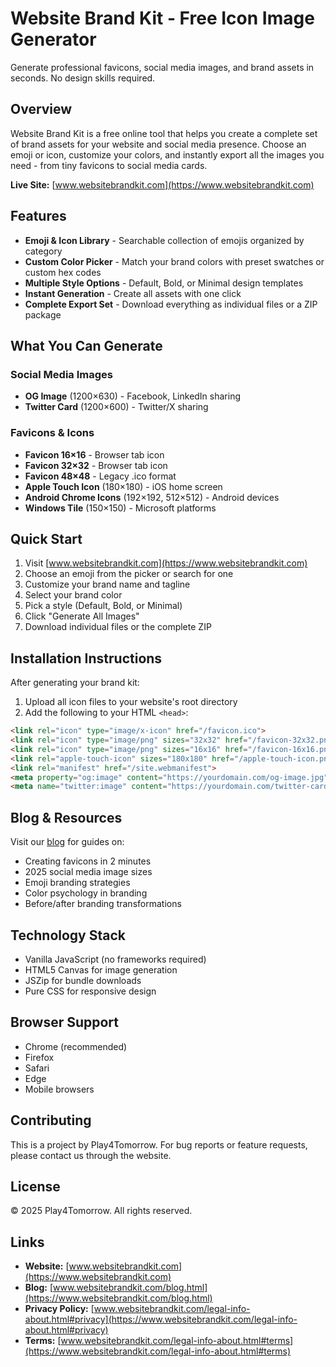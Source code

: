 # Website Brand Kit - Free Icon Image Generator

Generate professional favicons, social media images, and brand assets in seconds. No design skills required.

## Overview

Website Brand Kit is a free online tool that helps you create a complete set of brand assets for your website and social media presence. Choose an emoji or icon, customize your colors, and instantly export all the images you need - from tiny favicons to social media cards.

**Live Site:** [www.websitebrandkit.com](https://www.websitebrandkit.com)

## Features

- **Emoji & Icon Library** - Searchable collection of emojis organized by category
- **Custom Color Picker** - Match your brand colors with preset swatches or custom hex codes
- **Multiple Style Options** - Default, Bold, or Minimal design templates
- **Instant Generation** - Create all assets with one click
- **Complete Export Set** - Download everything as individual files or a ZIP package

## What You Can Generate

### Social Media Images
- **OG Image** (1200×630) - Facebook, LinkedIn sharing
- **Twitter Card** (1200×600) - Twitter/X sharing

### Favicons & Icons
- **Favicon 16×16** - Browser tab icon
- **Favicon 32×32** - Browser tab icon
- **Favicon 48×48** - Legacy .ico format
- **Apple Touch Icon** (180×180) - iOS home screen
- **Android Chrome Icons** (192×192, 512×512) - Android devices
- **Windows Tile** (150×150) - Microsoft platforms

## Quick Start

1. Visit [www.websitebrandkit.com](https://www.websitebrandkit.com)
2. Choose an emoji from the picker or search for one
3. Customize your brand name and tagline
4. Select your brand color
5. Pick a style (Default, Bold, or Minimal)
6. Click "Generate All Images"
7. Download individual files or the complete ZIP

## Installation Instructions

After generating your brand kit:

1. Upload all icon files to your website's root directory
2. Add the following to your HTML `<head>`:

```html
<link rel="icon" type="image/x-icon" href="/favicon.ico">
<link rel="icon" type="image/png" sizes="32x32" href="/favicon-32x32.png">
<link rel="icon" type="image/png" sizes="16x16" href="/favicon-16x16.png">
<link rel="apple-touch-icon" sizes="180x180" href="/apple-touch-icon.png">
<link rel="manifest" href="/site.webmanifest">
<meta property="og:image" content="https://yourdomain.com/og-image.jpg">
<meta name="twitter:image" content="https://yourdomain.com/twitter-card.jpg">
```

## Blog & Resources

Visit our [blog](https://www.websitebrandkit.com/blog.html) for guides on:
- Creating favicons in 2 minutes
- 2025 social media image sizes
- Emoji branding strategies
- Color psychology in branding
- Before/after branding transformations

## Technology Stack

- Vanilla JavaScript (no frameworks required)
- HTML5 Canvas for image generation
- JSZip for bundle downloads
- Pure CSS for responsive design

## Browser Support

- Chrome (recommended)
- Firefox
- Safari
- Edge
- Mobile browsers

## Contributing

This is a project by Play4Tomorrow. For bug reports or feature requests, please contact us through the website.

## License

© 2025 Play4Tomorrow. All rights reserved.

## Links

- **Website:** [www.websitebrandkit.com](https://www.websitebrandkit.com)
- **Blog:** [www.websitebrandkit.com/blog.html](https://www.websitebrandkit.com/blog.html)
- **Privacy Policy:** [www.websitebrandkit.com/legal-info-about.html#privacy](https://www.websitebrandkit.com/legal-info-about.html#privacy)
- **Terms:** [www.websitebrandkit.com/legal-info-about.html#terms](https://www.websitebrandkit.com/legal-info-about.html#terms)